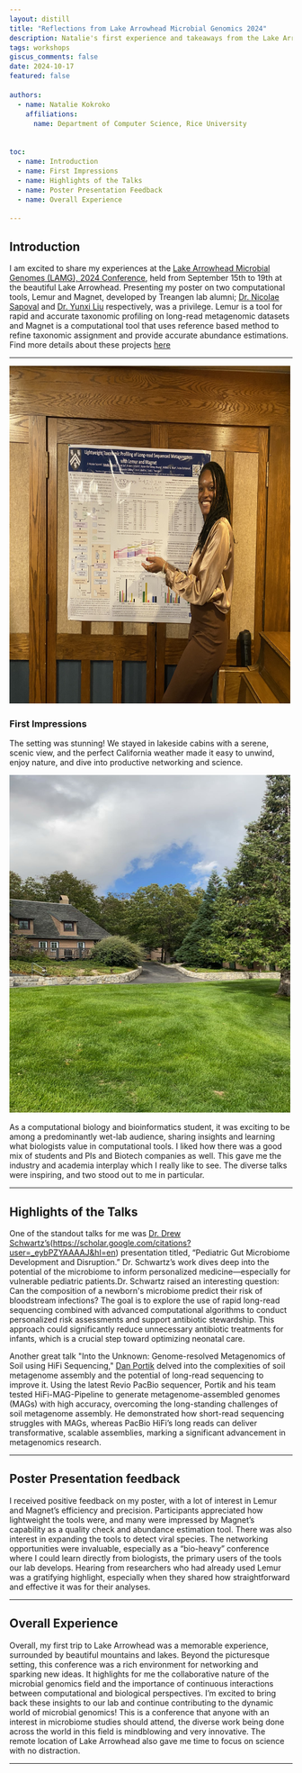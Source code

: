 ```yaml
---
layout: distill
title: "Reflections from Lake Arrowhead Microbial Genomics 2024"
description: Natalie's first experience and takeaways from the Lake Arrowhead Microbial Genomes Conference, 2024. 
tags: workshops
giscus_comments: false
date: 2024-10-17
featured: false

authors:
  - name: Natalie Kokroko
    affiliations: 
      name: Department of Computer Science, Rice University


toc:
  - name: Introduction
  - name: First Impressions
  - name: Highlights of the Talks
  - name: Poster Presentation Feedback
  - name: Overall Experience

---
```


## Introduction
I am excited to share my experiences at the [Lake Arrowhead Microbial Genomes (LAMG), 2024 Conference](https://www.lamg.info/conference-site), held from September 15th to 19th at the beautiful Lake Arrowhead. Presenting my poster on two computational tools, Lemur and Magnet, developed by Treangen lab alumni; [Dr. Nicolae Sapoval](https://scholar.google.com/citations?user=HEwzrPEAAAAJ&hl=en) and [Dr. Yunxi Liu](https://scholar.google.com/citations?user=v39CxLgAAAAJ&hl=zh-CN) respectively, was a privilege. Lemur is a tool for rapid and accurate taxonomic profiling on long-read metagenomic datasets and Magnet is a computational tool that uses reference based method to refine taxonomic assignment and provide accurate abundance estimations. Find more details about these projects [here](https://github.com/treangenlab/lemur)

---

<div class="text-align: center;">
  <img src="/assets/img/posterLAMG.jpeg" alt="Lemur/Magnet poster presentation" width="500" height="600">
</div>

### First Impressions
The setting was stunning! We stayed in lakeside cabins with a serene, scenic view, and the perfect California weather made it easy to unwind, enjoy nature, and dive into productive networking and science.

<div class="text-align: center;">
  <img src="/assets/img/LakeArrowhead.jpeg" alt="Lake Arrowhead Conference Centre" width="500" height="600">
</div>

As a computational biology and bioinformatics student, it was exciting to be among a predominantly wet-lab audience, sharing insights and learning what biologists value in computational tools. I liked how there was a good mix of students and PIs and Biotech companies as well. This gave me the industry and academia interplay which I really like to see. The diverse talks were inspiring, and two stood out to me in particular.

---

## Highlights of the Talks
One of the standout talks for me was [Dr. Drew Schwartz’s](https://djschwartzlab.wustl.edu/)(https://scholar.google.com/citations?user=_eybPZYAAAAJ&hl=en) presentation titled, “Pediatric Gut Microbiome Development and Disruption.” Dr. Schwartz’s work dives deep into the potential of the microbiome to inform personalized medicine—especially for vulnerable pediatric patients.Dr. Schwartz raised an interesting question: Can the composition of a newborn's microbiome predict their risk of bloodstream infections? The goal is to explore the use of rapid long-read sequencing combined with advanced computational algorithms to conduct personalized risk assessments and support antibiotic stewardship. This approach could significantly reduce unnecessary antibiotic treatments for infants, which is a crucial step toward optimizing neonatal care.

Another great talk "Into the Unknown: Genome-resolved Metagenomics of Soil using HiFi Sequencing," [Dan Portik](https://scholar.google.com/citations?user=xZFaH9oAAAAJ&hl=en) delved into the complexities of soil metagenome assembly and the potential of long-read sequencing to improve it. Using the latest Revio PacBio sequencer, Portik and his team tested HiFi-MAG-Pipeline to generate metagenome-assembled genomes (MAGs) with high accuracy, overcoming the long-standing challenges of soil metagenome assembly. He demonstrated how short-read sequencing struggles with MAGs, whereas PacBio HiFi’s long reads can deliver transformative, scalable assemblies, marking a significant advancement in metagenomics research.

---

## Poster Presentation feedback
I received positive feedback on my poster, with a lot of interest in Lemur and Magnet’s efficiency and precision. Participants appreciated how lightweight the tools were, and many were impressed by Magnet’s capability as a quality check and abundance estimation tool. There was also interest in expanding the tools to detect viral species.
The networking opportunities were invaluable, especially as a “bio-heavy” conference where I could learn directly from biologists, the primary users of the tools our lab develops. Hearing from researchers who had already used Lemur was a gratifying highlight, especially when they shared how straightforward and effective it was for their analyses.

---

## Overall Experience
Overall, my first trip to Lake Arrowhead was a memorable experience, surrounded by beautiful mountains and lakes. Beyond the picturesque setting, this conference was a rich environment for networking and sparking new ideas. It highlights for me the collaborative nature of the microbial genomics field and the importance of continuous interactions between computational and biological perspectives. I’m excited to bring back these insights to our lab and continue contributing to the dynamic world of microbial genomics! This is a conference that anyone with an interest in microbiome studies should attend, the diverse work being done across the world in this field is mindblowing and very innovative. The remote location of Lake Arrowhead also gave me time to focus on science with no distraction. 



---

